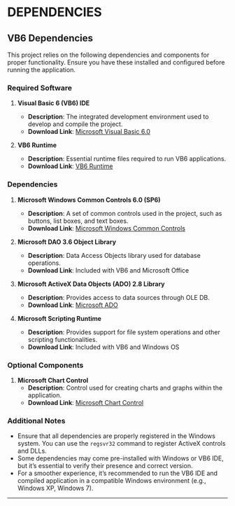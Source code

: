 # DEPENDENCIES

## VB6 Dependencies

This project relies on the following dependencies and components for proper functionality. Ensure you have these installed and configured before running the application.

### Required Software

1. **Visual Basic 6 (VB6) IDE**
   - **Description**: The integrated development environment used to develop and compile the project.
   - **Download Link**: [Microsoft Visual Basic 6.0](https://www.microsoft.com)

2. **VB6 Runtime**
   - **Description**: Essential runtime files required to run VB6 applications.
   - **Download Link**: [VB6 Runtime](https://support.microsoft.com/en-us/help/192461/visual-basic-6-0-common-controls)

### Dependencies

1. **Microsoft Windows Common Controls 6.0 (SP6)**
   - **Description**: A set of common controls used in the project, such as buttons, list boxes, and text boxes.
   - **Download Link**: [Microsoft Windows Common Controls](https://www.microsoft.com)

2. **Microsoft DAO 3.6 Object Library**
   - **Description**: Data Access Objects library used for database operations.
   - **Download Link**: Included with VB6 and Microsoft Office

3. **Microsoft ActiveX Data Objects (ADO) 2.8 Library**
   - **Description**: Provides access to data sources through OLE DB.
   - **Download Link**: [Microsoft ADO](https://www.microsoft.com)

4. **Microsoft Scripting Runtime**
   - **Description**: Provides support for file system operations and other scripting functionalities.
   - **Download Link**: Included with VB6 and Windows OS

### Optional Components

1. **Microsoft Chart Control**
   - **Description**: Control used for creating charts and graphs within the application.
   - **Download Link**: [Microsoft Chart Control](https://www.microsoft.com)

### Additional Notes

- Ensure that all dependencies are properly registered in the Windows system. You can use the `regsvr32` command to register ActiveX controls and DLLs.
- Some dependencies may come pre-installed with Windows or VB6 IDE, but it’s essential to verify their presence and correct version.
- For a smoother experience, it’s recommended to run the VB6 IDE and compiled application in a compatible Windows environment (e.g., Windows XP, Windows 7).

---

